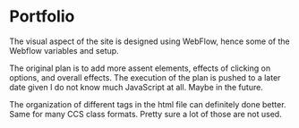 # Portfolio

The visual aspect of the site is designed using WebFlow, hence some of the Webflow variables and setup.

The original plan is to add more assent elements, effects of clicking on options, and overall effects. The execution of the plan is pushed to a later date given I do not know much JavaScript at all. Maybe in the future.

The organization of different tags in the html file can definitely done better. Same for many CCS class formats. Pretty sure a lot of those are not used.
